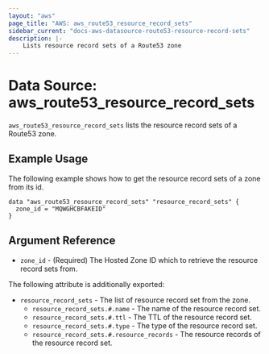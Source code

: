 ```yaml
---
layout: "aws"
page_title: "AWS: aws_route53_resource_record_sets"
sidebar_current: "docs-aws-datasource-route53-resource-record-sets"
description: |-
    Lists resource record sets of a Route53 zone
---
```


# Data Source: aws_route53_resource_record_sets

`aws_route53_resource_record_sets` lists the resource record sets of a Route53 zone.

## Example Usage

The following example shows how to get the resource record sets of a zone from its id.

```hcl
data "aws_route53_resource_record_sets" "resource_record_sets" {
  zone_id = "MQWGHCBFAKEID"
}
```

## Argument Reference

* `zone_id` - (Required) The Hosted Zone ID which to retrieve the resource record sets from.

The following attribute is additionally exported:

* `resource_record_sets` - The list of resource record set from the zone.
  * `resource_record_sets.#.name` - The name of the resource record set.
  * `resource_record_sets.#.ttl` - The TTL of the resource record set.
  * `resource_record_sets.#.type` - The type of the resource record set.
  * `resource_record_sets.#.resource_records` - The resource records of the resource record set.
